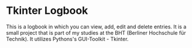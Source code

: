 # Tkinter Logbook
This is a logbook in which you can view, add, edit and delete entries.
It is a small project that is part of my studies at the BHT (Berliner Hochschule für Technik).
It utilizes Pythons's GUI-Toolkit - Tkinter.
